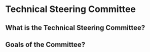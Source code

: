 # Technical Steering Committee

## What is the Technical Steering Committee?

## Goals of the Committee?